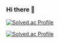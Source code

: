 ### Hi there 👋
[![Solved.ac Profile](http://mazassumnida.wtf/api/generate_badge?boj=ho_0214)](https://solved.ac/ho_0214)

[![Solved.ac Profile](http://mazassumnida.wtf/api/generate_badge?boj=ho_0214)](https://solved.ac/ho_0214)

<!--
**yhj0214/yhj0214** is a ✨ _special_ ✨ repository because its `README.md` (this file) appears on your GitHub profile.
hi
Here are some ideas to get you started:

- 🔭 I’m currently working on ...
- 🌱 I’m currently learning ...
- 👯 I’m looking to collaborate on ...
- 🤔 I’m looking for help with ...
- 💬 Ask me about ...
- 📫 How to reach me: ...
- 😄 Pronouns: ...
- ⚡ Fun fact: ...
-->
